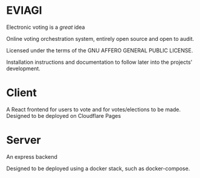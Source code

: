 # EVIAGI

Electronic voting is a *great* idea 

Online voting orchestration system, entirely open source and open to audit. 

Licensed under the terms of the GNU AFFERO GENERAL PUBLIC LICENSE.

Installation instructions and documentation to follow later into the projects' development.

# Client

A React frontend for users to vote and for votes/elections to be made. 
Designed to be deployed on Cloudflare Pages


# Server

An express backend

Designed to be deployed using a docker stack, such as docker-compose.



